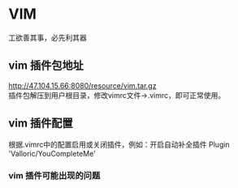 # VIM
工欲善其事，必先利其器

## vim 插件包地址
  http://47.104.15.66:8080/resource/vim.tar.gz  
  插件包解压到用户根目录，修改vimrc文件->.vimrc，即可正常使用。

## vim 插件配置
  根据.vimrc中的配置启用或关闭插件，例如：开启自动补全插件 Plugin 'Valloric/YouCompleteMe'

### vim 插件可能出现的问题

